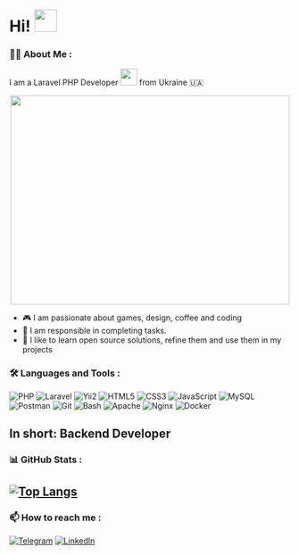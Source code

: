# Hi! <img src="https://media.giphy.com/media/hvRJCLFzcasrR4ia7z/giphy.gif" width="40">

### 👨‍💻 About Me :
I am a Laravel PHP Developer <img src="https://media.giphy.com/media/WUlplcMpOCEmTGBtBW/giphy.gif" width="30"> from Ukraine 🇺🇦


<p align="center"><img src="https://media0.giphy.com/media/v1.Y2lkPTc5MGI3NjExZjAzbTh3OXl2dWllZmVvdnZ4a2JqajRtZGJvYWEzaG9scHAwc2RhOSZlcD12MV9pbnRlcm5hbF9naWZfYnlfaWQmY3Q9Zw/3oKIPEqDGUULpEU0aQ/giphy.gif" width="500" height="375"  /></p>


- 🎮 I am passionate about games, design, coffee and coding
- 🔧 I am responsible in completing tasks.
- 🌱 I like to learn open source solutions, refine them and use them in my projects

### 🛠  Languages and Tools :
![PHP](https://img.shields.io/badge/-PHP-777BB4?style=for-the-badge&logo=php&logoColor=white)
![Laravel](https://img.shields.io/badge/-Laravel-FF2D20?style=for-the-badge&logo=laravel&logoColor=white)
![Yii2](https://img.shields.io/badge/-Yii2-FF6600?style=for-the-badge&logo=yii&logoColor=white)
![HTML5](https://img.shields.io/badge/-HTML5-E34F26?style=for-the-badge&logo=html5&logoColor=white)
![CSS3](https://img.shields.io/badge/-CSS3-1572B6?style=for-the-badge&logo=css3&logoColor=white)
![JavaScript](https://img.shields.io/badge/-JavaScript-F7DF1E?style=for-the-badge&logo=javascript&logoColor=black)
![MySQL](https://img.shields.io/badge/-MySQL-4479A1?style=for-the-badge&logo=mysql&logoColor=white)
![Postman](https://img.shields.io/badge/-Postman-FF6C37?style=for-the-badge&logo=postman&logoColor=white)
![Git](https://img.shields.io/badge/-Git-F05032?style=for-the-badge&logo=git&logoColor=white)
![Bash](https://img.shields.io/badge/-Bash-4EAA25?style=for-the-badge&logo=gnu-bash&logoColor=white)
![Apache](https://img.shields.io/badge/-Apache-D22128?style=for-the-badge&logo=apache&logoColor=white)
![Nginx](https://img.shields.io/badge/-Nginx-009639?style=for-the-badge&logo=nginx&logoColor=white)
![Docker](https://img.shields.io/badge/-Docker-2496ED?style=for-the-badge&logo=docker&logoColor=white)

In short: Backend Developer
---
### 📊 GitHub Stats :
[![Top Langs](https://github-readme-stats.vercel.app/api/top-langs/?username=meloman2798&layout=compact&theme=vision-friendly-dark)](https://github.com/anuraghazra/github-readme-stats)
---
### 📫 How to reach me :
[![Telegram](https://img.shields.io/badge/-Telegram-2CA5E0?style=for-the-badge&logo=telegram&logoColor=white)](https://t.me/meloman_lam)
[![LinkedIn](https://img.shields.io/badge/-LinkedIn-0077B5?style=for-the-badge&logo=linkedin&logoColor=white)](https://www.linkedin.com/in/semen-moruhii-442898219/)

